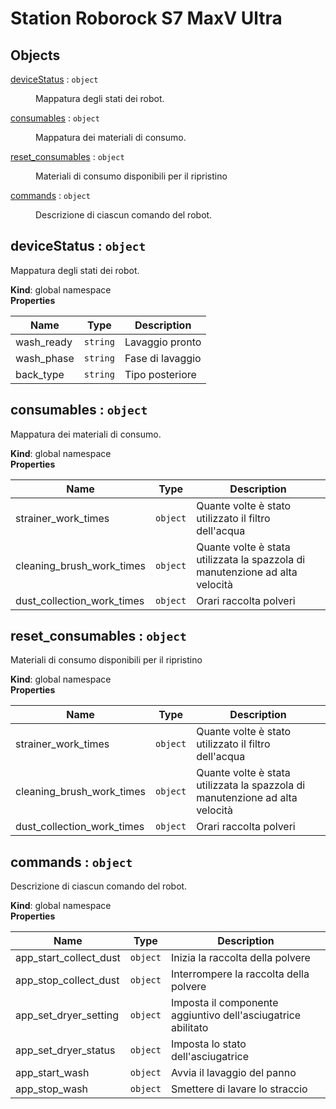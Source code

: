 # Station Roborock S7 MaxV Ultra

## Objects

<dl>
<dt><a href="#deviceStatus">deviceStatus</a> : <code>object</code></dt>
<dd><p>Mappatura degli stati dei robot.</p>
</dd>
<dt><a href="#consumables">consumables</a> : <code>object</code></dt>
<dd><p>Mappatura dei materiali di consumo.</p>
</dd>
<dt><a href="#reset_consumables">reset_consumables</a> : <code>object</code></dt>
<dd><p>Materiali di consumo disponibili per il ripristino</p>
</dd>
<dt><a href="#commands">commands</a> : <code>object</code></dt>
<dd><p>Descrizione di ciascun comando del robot.</p>
</dd>
</dl>

<a name="deviceStatus"></a>

## deviceStatus : <code>object</code>
Mappatura degli stati dei robot.

**Kind**: global namespace  
**Properties**

| Name | Type | Description |
| --- | --- | --- |
| wash_ready | <code>string</code> | Lavaggio pronto |
| wash_phase | <code>string</code> | Fase di lavaggio |
| back_type | <code>string</code> | Tipo posteriore |

<a name="consumables"></a>

## consumables : <code>object</code>
Mappatura dei materiali di consumo.

**Kind**: global namespace  
**Properties**

| Name | Type | Description |
| --- | --- | --- |
| strainer_work_times | <code>object</code> | Quante volte è stato utilizzato il filtro dell'acqua |
| cleaning_brush_work_times | <code>object</code> | Quante volte è stata utilizzata la spazzola di manutenzione ad alta velocità |
| dust_collection_work_times | <code>object</code> | Orari raccolta polveri |

<a name="reset_consumables"></a>

## reset\_consumables : <code>object</code>
Materiali di consumo disponibili per il ripristino

**Kind**: global namespace  
**Properties**

| Name | Type | Description |
| --- | --- | --- |
| strainer_work_times | <code>object</code> | Quante volte è stato utilizzato il filtro dell'acqua |
| cleaning_brush_work_times | <code>object</code> | Quante volte è stata utilizzata la spazzola di manutenzione ad alta velocità |
| dust_collection_work_times | <code>object</code> | Orari raccolta polveri |

<a name="commands"></a>

## commands : <code>object</code>
Descrizione di ciascun comando del robot.

**Kind**: global namespace  
**Properties**

| Name | Type | Description |
| --- | --- | --- |
| app_start_collect_dust | <code>object</code> | Inizia la raccolta della polvere |
| app_stop_collect_dust | <code>object</code> | Interrompere la raccolta della polvere |
| app_set_dryer_setting | <code>object</code> | Imposta il componente aggiuntivo dell'asciugatrice abilitato |
| app_set_dryer_status | <code>object</code> | Imposta lo stato dell'asciugatrice |
| app_start_wash | <code>object</code> | Avvia il lavaggio del panno |
| app_stop_wash | <code>object</code> | Smettere di lavare lo straccio |

